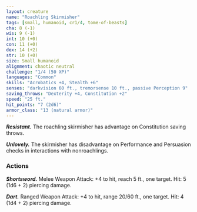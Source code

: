 ```yaml
---
layout: creature
name: "Roachling Skirmisher"
tags: [small, humanoid, cr1/4, tome-of-beasts]
cha: 8 (-1)
wis: 9 (-1)
int: 10 (+0)
con: 11 (+0)
dex: 14 (+2)
str: 10 (+0)
size: Small humanoid
alignment: chaotic neutral
challenge: "1/4 (50 XP)"
languages: "Common"
skills: "Acrobatics +4, Stealth +6"
senses: "darkvision 60 ft., tremorsense 10 ft., passive Perception 9"
saving_throws: "Dexterity +4, Constitution +2"
speed: "25 ft."
hit_points: "7 (2d6)"
armor_class: "13 (natural armor)"
---
```


***Resistant.*** The roachling skirmisher has advantage on Constitution saving throws.

***Unlovely.*** The skirmisher has disadvantage on Performance and Persuasion checks in interactions with nonroachlings.

### Actions

***Shortsword.*** Melee Weapon Attack: +4 to hit, reach 5 ft., one target. Hit: 5 (1d6 + 2) piercing damage.

***Dart.*** Ranged Weapon Attack: +4 to hit, range 20/60 ft., one target. Hit: 4 (1d4 + 2) piercing damage.

